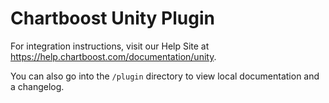 # Chartboost Unity Plugin

For integration instructions, visit our Help Site at https://help.chartboost.com/documentation/unity.

You can also go into the `/plugin` directory to view local documentation and a changelog.
